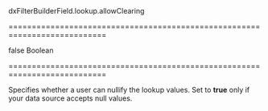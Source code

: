 <!--id-->dxFilterBuilderField.lookup.allowClearing<!--/id-->
===========================================================================
<!--default-->false<!--/default-->
<!--type-->Boolean<!--/type-->
===========================================================================

<!--shortDescription-->
Specifies whether a user can nullify the lookup values. Set to **true** only if your data source accepts null values.
<!--/shortDescription-->

<!--fullDescription-->

<!--/fullDescription-->